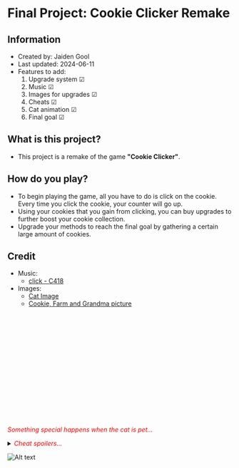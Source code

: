 # Final Project: Cookie Clicker Remake

## Information
- Created by: Jaiden Gool
- Last updated: 2024-06-11
- Features to add:
    1. Upgrade system &#9745;
    2. Music &#9745;
    3. Images for upgrades &#9745;
    4. Cheats &#9745;
    5. Cat animation &#9745;
    6. Final goal &#9745;

## What is this project?
- This project is a remake of the game **"Cookie Clicker"**.

## How do you play?
- To begin playing the game, all you have to do is click on the cookie. Every time you click the cookie, your counter will go up.
- Using your cookies that you gain from clicking, you can buy upgrades to further boost your cookie collection.
- Upgrade your methods to reach the final goal by gathering a certain large amount of cookies.

## Credit
- Music:
    - [click - C418](https://youtu.be/yrn7eInApnc?si=Hpm-PQMG9HuFblXC)
- Images:
    - [Cat Image](https://www.pinterest.ca/pin/604819424939756338/)
    - [Cookie, Farm and Grandma picture](https://orteil.dashnet.org/cookieclicker/img/?C=M;O=A)


<br/><br/>
<br/><br/>
<br/><br/>
<br/><br/>
<br/><br/>
<br/><br/>
<br/><br/>

<p><span style="color:red"><em>Something special happens when the cat is pet...</em></span></p>
<details> 
  <summary><span style="color:red"><em>Cheat spoilers...</em></span></summary>
&nbsp;&nbsp;&nbsp;&nbsp;&nbsp;&nbsp;&nbsp;&nbsp;- Clicking on the cat doubles the amount of cookies you currently have. <br>
&nbsp;&nbsp;&nbsp;&nbsp;&nbsp;&nbsp;&nbsp;&nbsp;- Be careful not to go past the integer limit (2,147,483,647).
</details>

![Alt text](https://cdn.discordapp.com/attachments/783872773286133783/1250239505525379192/catopen.png?ex=666a37c6&is=6668e646&hm=d7c20dd2fbc2306b72b759cab411609652e472990e5a81485ade4d31cddef48a&)
